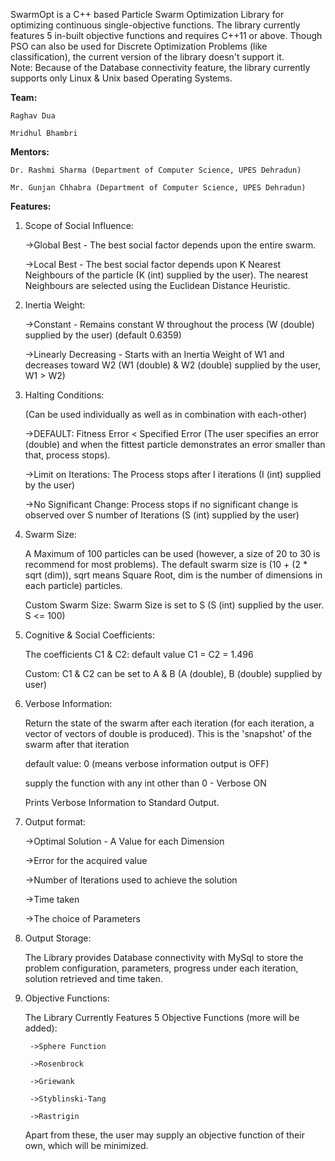 SwarmOpt is a C++ based Particle Swarm Optimization Library for optimizing continuous single-objective functions. The library currently features 5 in-built objective functions and requires C++11 or above. Though PSO can also be used for Discrete Optimization Problems (like classification), the current version of the library doesn't support it.  
Note: Because of the Database connectivity feature, the library currently supports only Linux & Unix based Operating Systems.

**Team:**

	Raghav Dua

	Mridhul Bhambri


**Mentors:**

	Dr. Rashmi Sharma (Department of Computer Science, UPES Dehradun)

	Mr. Gunjan Chhabra (Department of Computer Science, UPES Dehradun)


**Features:**


1. Scope of Social Influence:

	->Global Best - The best social factor depends upon the entire swarm.

	->Local Best - The best social factor depends upon K Nearest Neighbours of the particle (K (int) supplied by the user). The nearest Neighbours are selected using the Euclidean Distance Heuristic.


2. Inertia Weight:

	->Constant - Remains constant W throughout the process (W (double) supplied by the user) (default 0.6359)

	->Linearly Decreasing - Starts with an Inertia Weight of W1 and decreases toward W2 (W1 (double) & W2 (double) supplied by the user, W1 > W2)


3. Halting Conditions:

	(Can be used individually as well as in combination with each-other)

	->DEFAULT: Fitness Error < Specified Error (The user specifies an error (double) and when the fittest particle demonstrates an error smaller than that, process stops).

	->Limit on Iterations: The Process stops after I iterations (I (int) supplied by the user)

	->No Significant Change: Process stops if no significant change is observed over S number of Iterations (S (int) supplied by the user)


4. Swarm Size:

	A Maximum of 100 particles can be used (however, a size of 20 to 30 is recommend for most problems). The default swarm size is (10 + (2 * sqrt (dim)), sqrt means Square Root, dim is the number of dimensions in each particle) particles.

	Custom Swarm Size: Swarm Size is set to S (S (int) supplied by the user. S <= 100)


5. Cognitive & Social Coefficients:

	The coefficients C1 & C2: default value C1 = C2 = 1.496

	Custom: C1 & C2 can be set to A & B (A (double), B (double) supplied by user)


6. Verbose Information:

	Return the state of the swarm after each iteration (for each iteration, a vector of vectors of double is produced). This is the 'snapshot' of the swarm after that iteration

	default value: 0 (means verbose information output is OFF)

	supply the function with any int other than 0 - Verbose ON

	Prints Verbose Information to Standard Output.


7. Output format:

	->Optimal Solution - A Value for each Dimension

	->Error for the acquired value

	->Number of Iterations used to achieve the solution

	->Time taken

	->The choice of Parameters


8. Output Storage:

	The Library provides Database connectivity with MySql to store the problem configuration, parameters, progress under each iteration, solution retrieved and time taken.


9. Objective Functions:

	The Library Currently Features 5 Objective Functions (more will be added):

		->Sphere Function

		->Rosenbrock

		->Griewank

		->Styblinski-Tang

		->Rastrigin

	Apart from these, the user may supply an objective function of their own, which will be minimized.
